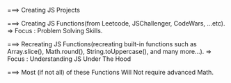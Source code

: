 ===> Creating JS Projects 

===>  Creating JS Functions(from Leetcode, JSChallenger, CodeWars, ...etc). => Focus : Problem Solving Skills.

===>  Recreating JS Functions(recreating built-in functions such as Array.slice(), Math.round(), String.toUppercase(), and many more...). => Focus : Understanding JS Under The Hood

===> Most (if not all) of these Functions Will Not require advanced Math.
